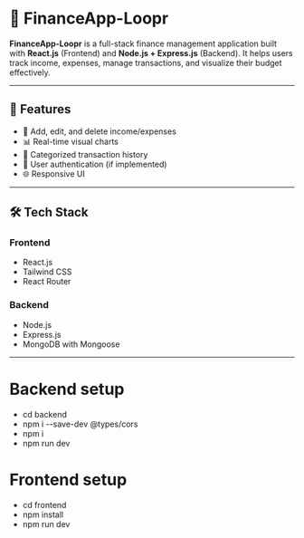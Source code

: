 # 💸 FinanceApp-Loopr

**FinanceApp-Loopr** is a full-stack finance management application built with **React.js** (Frontend) and **Node.js + Express.js** (Backend). It helps users track income, expenses, manage transactions, and visualize their budget effectively.

---

## 🚀 Features

- 💼 Add, edit, and delete income/expenses
- 📊 Real-time visual charts
- 📁 Categorized transaction history
- 🔐 User authentication (if implemented)
- 🌐 Responsive UI

---

## 🛠 Tech Stack

### Frontend
- React.js
- Tailwind CSS 
- React Router

### Backend
- Node.js
- Express.js
- MongoDB with Mongoose

---
# Backend setup
- cd backend
- npm i --save-dev @types/cors
- npm i
- npm run dev

# Frontend setup
- cd frontend
- npm install
- npm run dev

